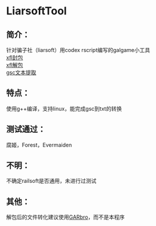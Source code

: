 # LiarsoftTool
## 简介：
针对骗子社（liarsoft）用codex rscript编写的galgame小工具  
[xfl封包](test/RScriptPacker)  
[xfl解包](test/RScriptUnpacker)  
[gsc文本提取](test/RScriptText)   
## 特点：
使用g++编译，支持linux，能完成gsc到txt的转换   
## 测试通过：
腐姬，Forest，Evermaiden
## 不明：
不确定railsoft是否通用，未进行过测试   
## 其他：
解包后的文件转化建议使用[GARbro](https://github.com/crskycode/GARbro)，而不是本程序  

